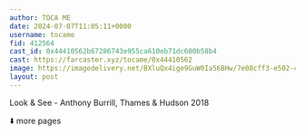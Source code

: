```yaml
---
author: TOCA ME
date: 2024-07-07T11:05:11+0000
username: tocame
fid: 412564
cast_id: 0x44410562b67286743e955ca610eb71dc600b58b4
cast: https://farcaster.xyz/tocame/0x44410562
image: https://imagedelivery.net/BXluQx4ige9GuW0Ia56BHw/7e08cff3-e502-4ed3-da5f-8da8696b3400/original
layout: post
---
```


Look & See - Anthony Burrill, Thames & Hudson 2018

⬇️ more pages

<img src='https://imagedelivery.net/BXluQx4ige9GuW0Ia56BHw/7e08cff3-e502-4ed3-da5f-8da8696b3400/original' alt='' referrerpolicy='no-referrer'/>
